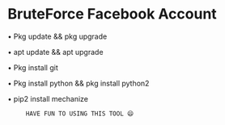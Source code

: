 # BruteForce Facebook Account


• Pkg update && pkg upgrade

• apt update && apt upgrade

• Pkg install git

• Pkg install python && pkg install python2

• pip2 install mechanize


         HAVE FUN TO USING THIS TOOL 😄
